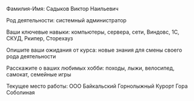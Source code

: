 Фамилия-Имя: Садыков Виктор Наильевич

Род деятельности: системный администратор

Ваши ключевые навыки: компьютеры, сервера, сети, Виндовс, 1С, СКУД, Ркипер, Сторехауз

Опишите ваши ожидания от курса: новые знания для смены своего рода деятельности

Расскажите о ваших любимых хобби: походы, лыжи, велосипед, самокат, семейные игры

Текущее место работы: ООО Байкальский Горнолыжный Курорт Гора Соболиная
